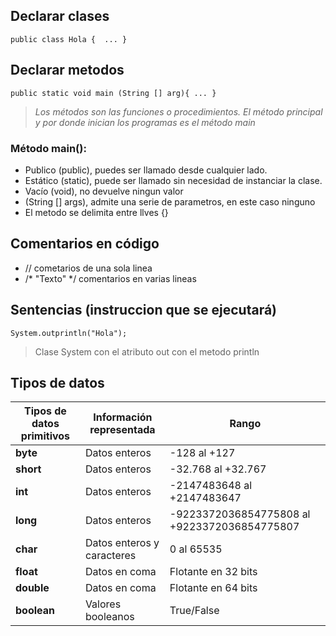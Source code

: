 ##  Declarar clases
`public class Hola { 
    ...
}` 



## Declarar metodos 
`public static void main (String [] arg){
        ...
}`

>*_Los métodos son las funciones o procedimientos. El método principal y por donde inician los programas es el método main_*

### Método main(): 
* Publico (public), puedes ser llamado desde cualquier lado. 
* Estático (static), puede ser llamado sin necesidad de instanciar la clase. 
* Vacío (void), no devuelve ningun valor 
* (String [] args), admite una serie de parametros, en este caso ninguno 
* El metodo se delimita entre llves {}

## Comentarios en código 


* // cometarios de una sola linea 
* /* "Texto" */ comentarios en varias lineas  

## Sentencias (instruccion que se ejecutará)
`System.outprintln("Hola");`

 > Clase System con el atributo out con el metodo println      


## Tipos de datos 

| Tipos de datos primitivos | Información representada | Rango      |
|---------------------------|--------------------------|------------|
|**byte**                   |Datos enteros             |-128 al +127
|**short**                  |Datos enteros             |-32.768 al +32.767
|**int**                    |Datos enteros             |-2147483648 al +2147483647
|**long**                   |Datos enteros             |-9223372036854775808 al +9223372036854775807
|**char**                   |Datos enteros y caracteres|0 al 65535  |   
|**float**                  |Datos en coma             |Flotante en 32 bits|
|**double**                 |Datos en coma             |Flotante en 64 bits|
|**boolean**                |Valores booleanos         |True/False



